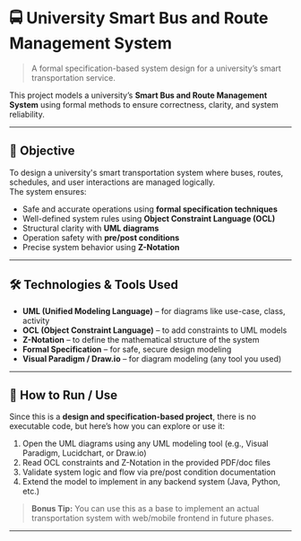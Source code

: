# 🚍 University Smart Bus and Route Management System

> A formal specification-based system design for a university’s smart transportation service.

This project models a university’s **Smart Bus and Route Management System** using formal methods to ensure correctness, clarity, and system reliability.

---

## 🎯 Objective

To design a university's smart transportation system where buses, routes, schedules, and user interactions are managed logically.  
The system ensures:

- Safe and accurate operations using **formal specification techniques**
- Well-defined system rules using **Object Constraint Language (OCL)**
- Structural clarity with **UML diagrams**
- Operation safety with **pre/post conditions**
- Precise system behavior using **Z-Notation**

---

## 🛠️ Technologies & Tools Used

- **UML (Unified Modeling Language)** – for diagrams like use-case, class, activity
- **OCL (Object Constraint Language)** – to add constraints to UML models
- **Z-Notation** – to define the mathematical structure of the system
- **Formal Specification** – for safe, secure design modeling
- **Visual Paradigm / Draw.io** – for diagram modeling (any tool you used)

---

## 🚀 How to Run / Use

Since this is a **design and specification-based project**, there is no executable code, but here’s how you can explore or use it:

1. Open the UML diagrams using any UML modeling tool (e.g., Visual Paradigm, Lucidchart, or Draw.io)
2. Read OCL constraints and Z-Notation in the provided PDF/doc files
3. Validate system logic and flow via pre/post condition documentation
4. Extend the model to implement in any backend system (Java, Python, etc.)

> **Bonus Tip:** You can use this as a base to implement an actual transportation system with web/mobile frontend in future phases.

---

